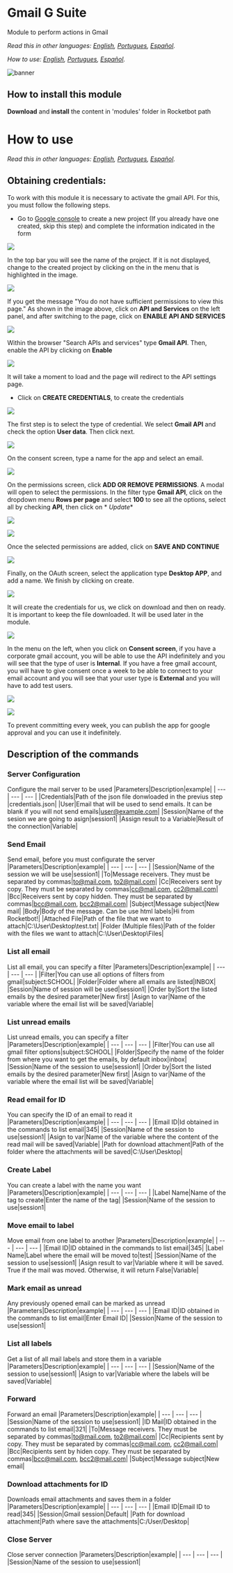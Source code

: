 # Gmail G Suite
  
Module to perform actions in Gmail

*Read this in other languages: [English](Manual_gmail_suite.md), [Portugues](Manual_gmail_suite.pr.md), [Español](Manual_gmail_suite.es.md).*

*How to use: [English](/docs/how_to_use.md), [Portugues](/docs/how_to_use.pr.md), [Español](/docs/how_to_use.es.md).*
  
![banner](/docs/imgs/Banner_gmail_suite.png)
## How to install this module
  
__Download__ and __install__ the content in 'modules' folder in Rocketbot path  


# How to use

*Read this in other languages: [English](how_to_use.md), [Portugues](how_to_use.pr.md), [Español](how_to_use.es.md).*

## Obtaining credentials:
To work with this module it is necessary to activate the gmail API. For this, you must follow the following steps.
* Go to [Google console](https://console.cloud.google.com/projectcreate?previousPage=%2Fhome%2Fdashboard%3Fproject%3Dprueba-312216%26hl%3Des&folder=&organizationId=777182023349&hl=es) to create a new project (If you already have one created, skip this step) and complete the information indicated in the form

![](imgs/proyectonuevo.png)

In the top bar you will see the name of the project. If it is not displayed, change to the created project by clicking on the in the menu that is highlighted in the image.

![](imgs/seleccionarproyecto.png)

If you get the message "You do not have sufficient permissions to view this page." As shown in the image above, click on **API and Services** on the left panel, and after switching to the page, click on **ENABLE API AND SERVICES**

![](imgs/habilitarapiyservicios.png)

Within the browser "Search APIs and services" type **Gmail API**. Then, enable the API by clicking on **Enable**

![](imgs/gamialapi.png)

It will take a moment to load and the page will redirect to the API settings page.

* Click on **CREATE CREDENTIALS**, to create the credentials

![](imgs/crearcredenciales.png)

The first step is to select the type of credential. We select **Gmail API** and check the option **User data**. Then click next.

![](imgs/tipocredencial.png)

On the consent screen, type a name for the app and select an email.

![](imgs/pantallaconsentimiento.png)

On the permissions screen, click **ADD OR REMOVE PERMISSIONS**. A modal will open to select the permissions. In the filter type **Gmail API**, click on the dropdown menu **Rows per page** and select **100** to see all the options, select all by checking **API**, then click on * *Update**

![](imgs/agregarpermisos.png)

![](imgs/actualizar.png)

Once the selected permissions are added, click on **SAVE AND CONTINUE**

![](imgs/guardarycontinuar.png)

Finally, on the OAuth screen, select the application type **Desktop APP**, and add a name. We finish by clicking on create.

![](imgs/oauth.png)

It will create the credentials for us, we click on download and then on ready. It is important to keep the file downloaded. It will be used later in the module.

![](imgs/descargar.png)

In the menu on the left, when you click on **Consent screen**, if you have a corporate gmail account, you will be able to use the API indefinitely and you will see that the type of user is **Internal**. If you have a free gmail account, you will have to give consent once a week to be able to connect to your email account and you will see that your user type is **External** and you will have to add test users.

![](imgs/interno.png)

![](imgs/externo.png)

To prevent committing every week, you can publish the app for google approval and you can use it indefinitely.



## Description of the commands

### Server Configuration
  
Configure the mail server to be used
|Parameters|Description|example|
| --- | --- | --- |
|Credentials|Path of the json file donwloaded in the previus step |credentials.json|
|User|Email that will be used to send emails. It can be blank if you will not send emails|user@example.com|
|Session|Name of the sesion we are going to asign|session1|
|Assign result to a Variable|Result of the connection|Variable|

### Send Email
  
Send email, before you must configurate the server
|Parameters|Description|example|
| --- | --- | --- |
|Session|Name of the session we will be use|session1|
|To|Message receivers. They must be separated by commas|to@mail.com, to2@mail.com|
|Cc|Receivers sent by copy. They must be separated by commas|cc@mail.com, cc2@mail.com|
|Bcc|Receivers sent by copy hidden. They must be separated by commas|bcc@mail.com, bcc2@mail.com|
|Subject|Message subject|New mail|
|Body|Body of the message. Can be use html labels|Hi from Rocketbot!|
|Attached File|Path of the file that we want to attach|C:\User\Desktop\test.txt|
|Folder (Multiple files)|Path of the folder with the files we want to attach|C:\User\Desktop\Files|

### List all email
  
List all email, you can specify a filter
|Parameters|Description|example|
| --- | --- | --- |
|Filter|You can use all options of filters from gmail|subject:SCHOOL|
|Folder|Folder where all emails are listed|INBOX|
|Session|Name of session will be used|session1|
|Order by|Sort the listed emails by the desired parameter|New first|
|Asign to var|Name of the variable where the email list will be saved|Variable|

### List unread emails
  
List unread emails, you can specify a filter
|Parameters|Description|example|
| --- | --- | --- |
|Filter|You can use all gmail filter options|subject:SCHOOL|
|Folder|Specify the name of the folder from where you want to get the emails, by default inbox|inbox|
|Session|Name of the session to use|session1|
|Order by|Sort the listed emails by the desired parameter|New first|
|Asign to var|Name of the variable where the email list will be saved|Variable|

### Read email for ID
  
You can specify the ID of an email to read it
|Parameters|Description|example|
| --- | --- | --- |
|Email ID|Id obtained in the commands to list email|345|
|Session|Name of the session to use|session1|
|Asign to var|Name of the variable where the content of the read mail will be saved|Variable|
|Path for download attachment|Path of the folder where the attachments will be saved|C:\User\Desktop|

### Create Label
  
You can create a label with the name you want
|Parameters|Description|example|
| --- | --- | --- |
|Label Name|Name of the tag to create|Enter the name of the tag|
|Session|Name of the session to use|session1|

### Move email to label
  
Move email from one label to another
|Parameters|Description|example|
| --- | --- | --- |
|Email ID|ID obtained in the commands to list email|345|
|Label Name|Label where the email will be moved to|test|
|Session|Name of the session to use|session1|
|Asign result to var|Variable where it will be saved. True if the mail was moved. Otherwise, it will return False|Variable|

### Mark email as unread
  
Any previously opened email can be marked as unread
|Parameters|Description|example|
| --- | --- | --- |
|Email ID|ID obtained in the commands to list email|Enter Email ID|
|Session|Name of the session to use|session1|

### List all labels
  
Get a list of all mail labels and store them in a variable
|Parameters|Description|example|
| --- | --- | --- |
|Session|Name of the session to use|session1|
|Asign to var|Variable where the labels will be saved|Variable|

### Forward
  
Forward an email
|Parameters|Description|example|
| --- | --- | --- |
|Session|Name of the session to use|session1|
|ID Mail|ID obtained in the commands to list email|321|
|To|Message receivers. They must be separated by commas|to@mail.com, to2@mail.com|
|Cc|Recipients sent by copy. They must be separated by commas|cc@mail.com, cc2@mail.com|
|Bcc|Recipients sent by hiden copy. They must be separated by commas|bcc@mail.com, bcc2@mail.com|
|Subject|Message subject|New email|

### Download attachments for ID
  
Downloads email attachments and saves them in a folder
|Parameters|Description|example|
| --- | --- | --- |
|Email ID|Email ID to read|345|
|Session|Gmail session|Default|
|Path for download attachment|Path where save the attachments|C:/User/Desktop|

### Close Server
  
Close server connection
|Parameters|Description|example|
| --- | --- | --- |
|Session|Name of the session to use|session1|
